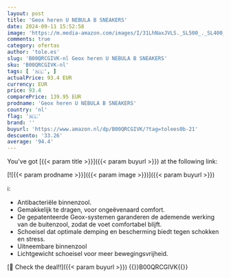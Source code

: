 ```yaml
---
layout: post
title: 'Geox heren U NEBULA B SNEAKERS'
date: 2024-09-11 15:52:58
image: 'https://m.media-amazon.com/images/I/31LhNaxJVLS._SL500_._SL400_.jpg'
comments: true
category: ofertas
author: 'tole.es'
slug: 'B00QRCGIVK-nl Geox heren U NEBULA B SNEAKERS'
sku: 'B00QRCGIVK-nl'
tags: [ '🇳🇱', ]
actualPrice: 93.4 EUR
currency: EUR
price: 93.4
comparePrice: 139.95 EUR
prodname: 'Geox heren U NEBULA B SNEAKERS'
country: 'nl'
flag: '🇳🇱'
brand: ''
buyurl: 'https://www.amazon.nl/dp/B00QRCGIVK/?tag=tolees0b-21'
descuento: '33.26'
average: '94.4'
---
```


You've got [{{< param title >}}]({{< param buyurl >}}) at the following link:

[![{{< param prodname >}}]({{< param image >}})]({{< param buyurl >}})

ℹ️:

- Antibacteriële binnenzool.
- Gemakkelijk te dragen, voor ongeëvenaard comfort.
- De gepatenteerde Geox-systemen garanderen de ademende werking van de buitenzool, zodat de voet comfortabel blijft.
- Schoeisel dat optimale demping en bescherming biedt tegen schokken en stress.
- Uitneembare binnenzool
- Lichtgewicht schoeisel voor meer bewegingsvrijheid.

[🛒 Check the deal!!]({{< param buyurl >}})
{{<world>}}B00QRCGIVK{{</world>}}
